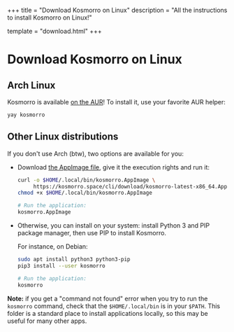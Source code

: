 +++
title = "Download Kosmorro on Linux"
description = "All the instructions to install Kosmorro on Linux!"

template = "download.html"
+++

# Download Kosmorro on Linux

## Arch Linux

Kosmorro is available [on the AUR](https://aur.archlinux.org/packages/kosmorro)! To install it, use your favorite AUR helper:

```bash
yay kosmorro
```

## Other Linux distributions

If you don't use Arch (btw), two options are available for you:

- Download [the AppImage file](/cli/download/kosmorro-latest-x86_64.AppImage), give it the execution rights and run it:
  ```bash
  curl -o $HOME/.local/bin/kosmorro.AppImage \
       https://kosmorro.space/cli/download/kosmorro-latest-x86_64.AppImage
  chmod +x $HOME/.local/bin/kosmorro.AppImage

  # Run the application:
  kosmorro.AppImage
  ```

- Otherwise, you can install on your system: install Python 3 and PIP package manager, then use PIP to install Kosmorro.

  For instance, on Debian:

  ```bash
  sudo apt install python3 python3-pip
  pip3 install --user kosmorro

  # Run the application:
  kosmorro
  ```

**Note:** if you get a "command not found" error when you try to run the `kosmorro` command, check that the `$HOME/.local/bin` is in your `$PATH`. This folder is a standard place to install applications locally, so this may be useful for many other apps.